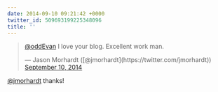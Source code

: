 ```yaml
---
date: 2014-09-10 09:21:42 +0000
twitter_id: 509693199225348096
title: ''
---
```


<blockquote class="twitter-tweet"><p lang="en" dir="ltr"><a href="https://twitter.com/oddEvan?ref_src=twsrc%5Etfw">@oddEvan</a> I love your blog. Excellent work man.</p>&mdash; Jason Morhardt ([@jmorhardt](https://twitter.com/jmorhardt)) <a href="https://twitter.com/jmorhardt/status/509687459043500032?ref_src=twsrc%5Etfw">September 10, 2014</a></blockquote>
<script async src="https://platform.twitter.com/widgets.js" charset="utf-8"></script>

[@jmorhardt](https://twitter.com/jmorhardt) thanks!
